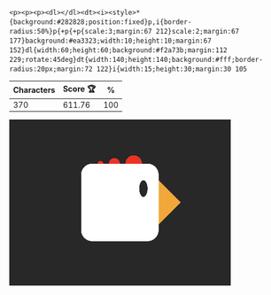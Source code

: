 `<p><p><p><dl></dl><dt><i><style>*{background:#282828;position:fixed}p,i{border-radius:50%}p{+p{+p{scale:3;margin:67 212}scale:2;margin:67 177}background:#ea3323;width:10;height:10;margin:67 152}dl{width:60;height:60;background:#f2a73b;margin:112 229;rotate:45deg}dt{width:140;height:140;background:#fff;border-radius:20px;margin:72 122}i{width:15;height:30;margin:30 105`

| Characters | Score 🏆 | %   |
| ---------- | -------- | --- |
| 370        | 611.76   | 100 |

![](/2025/Mar2025/27/20250327.png)
